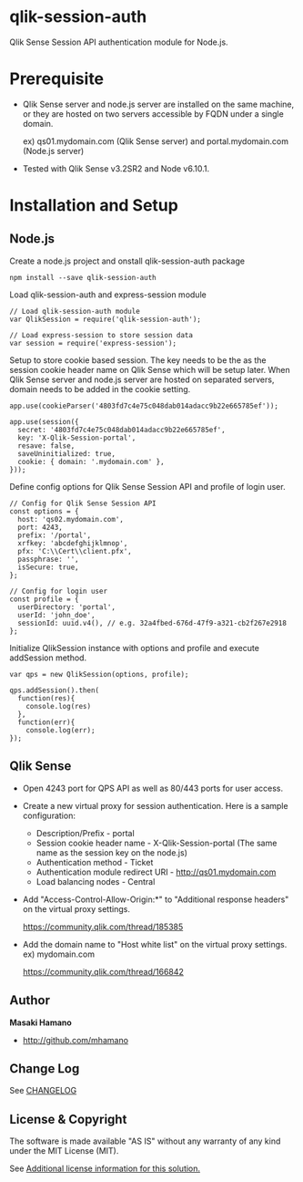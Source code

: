 # qlik-session-auth
Qlik Sense Session API authentication module for Node.js.

# Prerequisite
* Qlik Sense server and node.js server are installed on the same machine, or they are hosted on two servers accessible by FQDN under a single domain.

  ex) qs01.mydomain.com (Qlik Sense server) and portal.mydomain.com (Node.js server)

* Tested with Qlik Sense v3.2SR2 and Node v6.10.1.

# Installation and Setup
## Node.js
Create a node.js project and onstall qlik-session-auth package

`npm install --save qlik-session-auth `

Load qlik-session-auth and express-session module

    // Load qlik-session-auth module
    var QlikSession = require('qlik-session-auth');

    // Load express-session to store session data
    var session = require('express-session');

Setup to store cookie based session. The key needs to be the as the session cookie header name on Qlik Sense which will be setup later. When Qlik Sense server and node.js server are hosted on separated servers, domain needs to be added in the cookie setting.

    app.use(cookieParser('4803fd7c4e75c048dab014adacc9b22e665785ef'));

    app.use(session({
      secret: '4803fd7c4e75c048dab014adacc9b22e665785ef',
      key: 'X-Qlik-Session-portal',
      resave: false,
      saveUninitialized: true,
      cookie: { domain: '.mydomain.com' },
    }));

Define config options for Qlik Sense Session API and profile of login user.

    // Config for Qlik Sense Session API
    const options = {
      host: 'qs02.mydomain.com',
      port: 4243,
      prefix: '/portal',
      xrfkey: 'abcdefghijklmnop',
      pfx: 'C:\\Cert\\client.pfx',
      passphrase: '',
      isSecure: true,
    };

    // Config for login user
    const profile = {
      userDirectory: 'portal',
      userId: 'john_doe',
      sessionId: uuid.v4(), // e.g. 32a4fbed-676d-47f9-a321-cb2f267e2918
    };

Initialize QlikSession instance with options and profile and execute addSession method.

    var qps = new QlikSession(options, profile);

    qps.addSession().then(
      function(res){
        console.log(res)
      },
      function(err){
        console.log(err);
    });


## Qlik Sense
* Open 4243 port for QPS API as well as 80/443 ports for user access.

* Create a new virtual proxy for session authentication. Here is a sample configuration:

  * Description/Prefix - portal
  * Session cookie header name - X-Qlik-Session-portal (The same name as the session key on the node.js)
  * Authentication method - Ticket
  * Authentication module redirect URI - http://qs01.mydomain.com
  * Load balancing nodes - Central


* Add "Access-Control-Allow-Origin:*" to "Additional response headers" on the virtual proxy settings.

    https://community.qlik.com/thread/185385

* Add the domain name to "Host white list" on the virtual proxy settings.
  ex) mydomain.com

    https://community.qlik.com/thread/166842

## Author

**Masaki Hamano**
* http://github.com/mhamano

## Change Log

See [CHANGELOG](CHANGELOG.yml)

## License & Copyright
The software is made available "AS IS" without any warranty of any kind under the MIT License (MIT).

See [Additional license information for this solution.](LICENSE.md)
